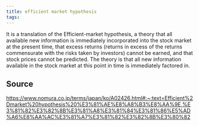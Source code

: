 ```yaml
---
title: efficient market hypothesis
tags: 
---
```


It is a translation of the Efficient-market hypothesis, a theory that all available new information is immediately incorporated into the stock market at the present time, that excess returns (returns in excess of the returns commensurate with the risks taken by investors) cannot be earned, and that stock prices cannot be predicted. The theory is that all new information available in the stock market at this point in time is immediately factored in.

## Source
https://www.nomura.co.jp/terms/japan/ko/A02426.html#:~:text=Efficient%2Dmarket%20hypothesis%20%E3%81%AE%E8%A8%B3%E8%AA%9E,%E3%81%82%E3%82%8B%E3%81%A8%E3%81%84%E3%81%86%E5%AD%A6%E8%AA%AC%E3%81%A7%E3%81%82%E3%82%8B%E3%80%82